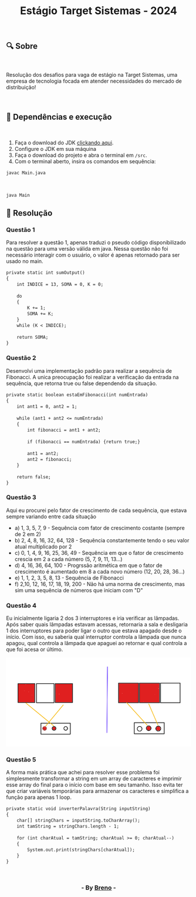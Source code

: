 <h1 align = "center"> Estágio Target Sistemas - 2024 </h1><br>

<h2> &#128269; Sobre </h2>

<br><p>Resolução dos desafios para vaga de estágio na Target Sistemas, uma empresa de tecnologia focada em atender necessidades do mercado de distribuição!</p><br>

<h2> &#128296; Dependências e execução </h2>

<br><ol>
   <li>Faça o download do JDK <a href="https://www.oracle.com/br/java/technologies/downloads/" target="_blank">clickando aqui</a>.</li>
   <li>Configure o JDK em sua máquina</li>
   <li>Faça o download do projeto e abra o terminal em <code>/src</code>.</li>
   <li>Com o terminal aberto, insira os comandos em sequência:</li>
</ol>

 	javac Main.java  
<br>

	java Main

<h2> &#129504; Resolução </h2>

<h3>Questão 1</h3>
<p>Para resolver a questão 1, apenas traduzi o pseudo código disponibilizado na questão para uma versão válida em java. Nessa questão não foi necessário interagir com o usuário, o valor é apenas retornado para ser usado no main.</p>

    private static int sumOutput()
    {
        int INDICE = 13, SOMA = 0, K = 0;

        do
        {
            K += 1;
            SOMA += K;
        }
        while (K < INDICE);

        return SOMA;
    }

<h3>Questão 2</h3>
<p>Desenvolvi uma implementação padrão para realizar a sequência de Fibonacci. A unica preocupação foi realizar a verificação da entrada na sequência, que retorna true ou false dependendo da situação.</p>

    private static boolean estaEmFibonacci(int numEntrada)
    {
        int ant1 = 0, ant2 = 1;

        while (ant1 + ant2 <= numEntrada)
        {
            int fibonacci = ant1 + ant2;

            if (fibonacci == numEntrada) {return true;}

            ant1 = ant2;
            ant2 = fibonacci;
        }

        return false;
    }

<h3>Questão 3</h3>
<p>Aqui eu procurei pelo fator de crescimento de cada sequência, que estava sempre variando entre cada situação</p>
<ul>
	<li>a) 1, 3, 5, 7, 9 - Sequência com fator de crescimento costante (sempre de 2 em 2)</li>
 	<li>b) 2, 4, 8, 16, 32, 64, 128 - Sequência constantemente tendo o seu valor atual multiplicado por 2</li>
	<li>c) 0, 1, 4, 9, 16, 25, 36, 49 - Sequência em que o fator de crescimento crescia em 2 a cada número (5, 7, 9, 11, 13...)</li>
	<li>d) 4, 16, 36, 64, 100 - Progrssão aritmética em que o fator de crescimento é aumentado em 8 a cada novo número (12, 20, 28, 36...)</li>
	<li>e) 1, 1, 2, 3, 5, 8, 13 - Sequência de Fibonacci</li>
	<li>f) 2,10, 12, 16, 17, 18, 19, 200 - Não há uma norma de crescimento, mas sim uma sequência de números que iniciam com "D"</li>
</ul>

<h3>Questão 4</h3>
<p>Eu inicialmente ligaria 2 dos 3 interruptores e iria verificar as lâmpadas. Após saber quais lâmpadas estavam acessas, retornaria a sala e desligaria 1 dos interruptores para poder ligar o outro que estava apagado desde o início. Com isso, eu saberia qual interruptor controla a lâmpada que nunca apagou, qual controla a lâmpada que apaguei ao retornar e qual controla a que foi acesa or último.</p>
<img src="https://github.com/Brevex/Estagio-Target-Sistemas-2024/blob/c4d2916f9b4371dadd441528cbf0eb9507cef34f/image.jpg">

<h3>Questão 5</h3>
<P>A forma mais prática que achei para resolver esse problema foi simplesmente transformar a string em um array de caracteres e imprimir esse array do final para o início com base em seu tamanho. Isso evita ter que criar variáveis temporárias para armazenar os caracteres e simplifica a função para apenas 1 loop.</P>

    private static void inverterPalavra(String inputString)
    {
        char[] stringChars = inputString.toCharArray();
        int tamString = stringChars.length - 1;

        for (int charAtual = tamString; charAtual >= 0; charAtual--)
        {
            System.out.print(stringChars[charAtual]);
        }
    }

<br><h3 align = "center"> - By <a href = "https://www.linkedin.com/in/breno-barbosa-de-oliveira-810866275/" target = "_blank">Breno</a> - </h3>
